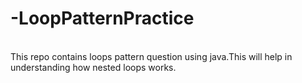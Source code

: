 # -LoopPatternPractice
<br>
This repo contains loops pattern question using java.This will help in understanding how nested loops works.
